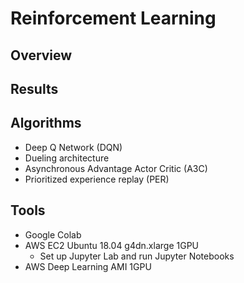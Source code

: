 # Reinforcement Learning

## Overview

## Results

## Algorithms

* Deep Q Network (DQN)
* Dueling architecture
* Asynchronous Advantage Actor Critic (A3C)
* Prioritized experience replay (PER)

## Tools

* Google Colab
* AWS EC2 Ubuntu 18.04 g4dn.xlarge 1GPU
  * Set up Jupyter Lab and run Jupyter Notebooks
* AWS Deep Learning AMI 1GPU
